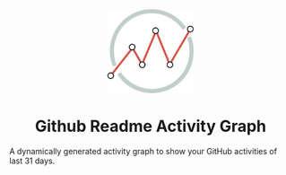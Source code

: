 <p align="center">
    <img src="asset/logo.svg" height="150">
</p>

<h1 align="center">Github Readme Activity Graph</h1>

A dynamically generated activity graph to show your GitHub activities of last 31 days.

